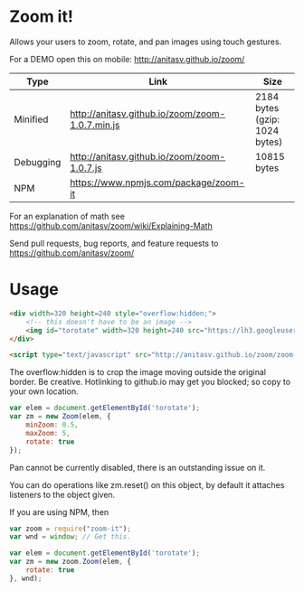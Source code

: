 # Zoom it!
Allows your users to zoom, rotate, and pan images using touch gestures.

For a DEMO open this on mobile: http://anitasv.github.io/zoom/

Type| Link | Size
-|-|-
Minified | http://anitasv.github.io/zoom/zoom-1.0.7.min.js | 2184 bytes (gzip: 1024 bytes)
Debugging | http://anitasv.github.io/zoom/zoom-1.0.7.js | 10815 bytes
NPM | https://www.npmjs.com/package/zoom-it | 

For an explanation of math see https://github.com/anitasv/zoom/wiki/Explaining-Math

Send pull requests, bug reports, and feature requests to https://github.com/anitasv/zoom/

# Usage

```html
<div width=320 height=240 style="overflow:hidden;">
    <!-- this doesn't have to be an image -->
    <img id="torotate" width=320 height=240 src="https://lh3.googleusercontent.com/w33i78Rt0j4GHr7SA1luYtBAtmC1DmRHwobUcK1wCKivA_u4VczsDw0CweLmJpUwFRUs=w1920-h1200-no">
</div>

<script type="text/javascript" src="http://anitasv.github.io/zoom/zoom-1.0.7.min.js"> </script>
```

The overflow:hidden is to crop the image moving outside the original border. Be creative. Hotlinking to github.io may get you blocked; so copy to your own location.

```js
var elem = document.getElementById('torotate');
var zm = new Zoom(elem, {
    minZoom: 0.5,
    maxZoom: 5,
    rotate: true
});

```
Pan cannot be currently disabled, there is an outstanding issue on it.

You can do operations like zm.reset() on this object, by default it attaches listeners to the object given.

If you are using NPM, then

```js
var zoom = require("zoom-it");
var wnd = window; // Get this.

var elem = document.getElementById('torotate');
var zm = new zoom.Zoom(elem, {
    rotate: true
}, wnd);

```
